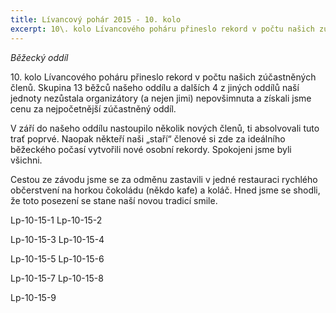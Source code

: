 ```yaml
---
title: Lívancový pohár 2015 - 10. kolo 
excerpt: 10\. kolo Lívancového poháru přineslo rekord v počtu našich zúčastněných členů.
---
```


_Běžecký oddíl_

10\. kolo Lívancového poháru přineslo rekord v počtu našich zúčastněných členů. Skupina 13 běžců našeho oddílu a dalších 4 z jiných oddílů naší jednoty nezůstala organizátory (a nejen jimi) nepovšimnuta a získali jsme cenu za nejpočetnější zúčastněný oddíl.

V září do našeho oddílu nastoupilo několik nových členů, ti absolvovali tuto trať poprvé. Naopak někteří naši „staří“ členové si zde za ideálního běžeckého počasí vytvořili nové osobní rekordy. Spokojeni jsme byli všichni.

Cestou ze závodu jsme se za odměnu zastavili v jedné restauraci rychlého občerstvení na horkou čokoládu (někdo kafe) a koláč. Hned jsme se shodli, že toto posezení se stane naší novou tradicí smile.

Lp-10-15-1
Lp-10-15-2

Lp-10-15-3
Lp-10-15-4

Lp-10-15-5
Lp-10-15-6

Lp-10-15-7
Lp-10-15-8

Lp-10-15-9

